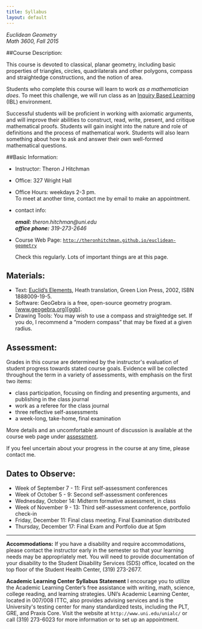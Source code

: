 ```yaml
---
title: Syllabus
layout: default
---
```


*Euclidean Geometry*<br />
*Math 3600, Fall 2015*


##Course Description:

This course is devoted to classical, planar geometry, including basic properties
of triangles, circles, quadrilaterals and other polygons, compass and
straightedge constructions, and the notion of area.

Students who complete this course will learn to work _as a mathematician does_.
To meet this challenge, we will run class as an [Inquiry Based Learning][IBL] (IBL)
environment.

Successful students will be proficient in working with axiomatic arguments, and
will improve their abilities to construct, read, write, present,
and critique mathematical proofs. Students will gain insight into the nature and
role of definitions and the process of mathematical work. Students will also
learn something about how to ask and answer their own well-formed mathematical
questions.



##Basic Information:

- Instructor: 		Theron J Hitchman
- Office: 		327 Wright Hall
- Office Hours: 	weekdays 2-3 pm.  
  To meet at another time, contact me by email to make an appointment.
- contact info:
  <address>
  <strong>email:</strong> theron.hitchman@uni.edu<br>
  <strong>office phone:</strong> 319-273-2646
  </address>
- Course Web Page: <code>http://theronhitchman.github.io/euclidean-geometry</code>

  Check this regularly. Lots of important things are at this page.

## Materials:

- Text: [Euclid’s Elements][GreenLionPress], Heath translation,
Green Lion Press, 2002, ISBN 1888009-19-5.
- Software: GeoGebra is a free, open-source geometry program. [www.geogebra.org][ggb].
- Drawing Tools: You may wish to use a compass and straightedge set. If you do,
I recommend a “modern compass” that may be fixed at a given radius.

## Assessment:

Grades in this course are determined by the instructor's evaluation of student progress
towards stated course goals. Evidence will be collected throughout the term in a
variety of assessments, with emphasis on the first two items:

- class participation, focusing on finding and presenting arguments, and publishing in the class journal
- work as a referee for the class journal
- three reflective self-assessments
- a week-long, take-home, final examination

More details and an uncomfortable amount of discussion is available at the course
web page under [assessment][assessment].

If you feel uncertain about your progress in the course at any time, please contact me.

## Dates to Observe:

- Week of September 7 - 11: First self-assessment conferences
- Week of October 5 - 9: Second self-assessment conferences
- Wednesday, October 14: Midterm formative assessment, in class
- Week of November 9 - 13: Third self-assessment conference, portfolio check-in
- Friday, December 11: Final class meeting. Final Examination distributed
- Thursday, December 17: Final Exam and Portfolio due at 5pm

---

**Accommodations:**
  If you have a disability and require accommodations, please contact the
  instructor early in the semester so that your learning needs may be
  appropriately met. You will need to provide documentation of your
  disability to the Student Disability Services (SDS) office, located on the
  top floor of the Student Health Center, (319) 273-2677.

**Academic Learning Center Syllabus Statement**
  I encourage you to utilize the Academic Learning Center’s free assistance with
  writing, math, science, college reading, and learning strategies. UNI’s Academic
  Learning Center, located in 007/008 ITTC, also provides advising services and
  is the University's testing center for many standardized tests, including the
  PLT, GRE, and Praxis Core. Visit the website at `http://www.uni.edu/unialc/` or
  call (319) 273-6023 for more information or to set up an appointment.  

[GreenLionPress]: http://www.greenlion.com/euclid.html
[assessment]: {{site.baseurl}}/assessment/
[ggb]: www.geogebra.org
[IBL]: http://theronhitchman.github.io/euclidean-geometry/inquiry-based-learning/
